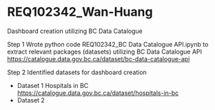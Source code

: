 # REQ102342_Wan-Huang
Dashboard creation utilizing BC Data Catalogue

Step 1
Wrote python code REQ102342_BC Data Catalogue API.ipynb
to extract relevant packages (datasets) 
utilizing BC Data Catalogue API https://catalogue.data.gov.bc.ca/dataset/bc-data-catalogue-api

Step 2 
Identified datasets for dashboard creation 
- Dataset 1 Hospitals in BC https://catalogue.data.gov.bc.ca/dataset/hospitals-in-bc
- Dataset 2 
